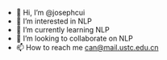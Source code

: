 - 👋 Hi, I’m @josephcui
- 👀 I’m interested in NLP
- 🌱 I’m currently learning NLP
- 💞️ I’m looking to collaborate on NLP
- 📫 How to reach me can@mail.ustc.edu.cn

<!---
josephcui/josephcui is a ✨ special ✨ repository because its `README.md` (this file) appears on your GitHub profile.
You can click the Preview link to take a look at your changes.
--->
